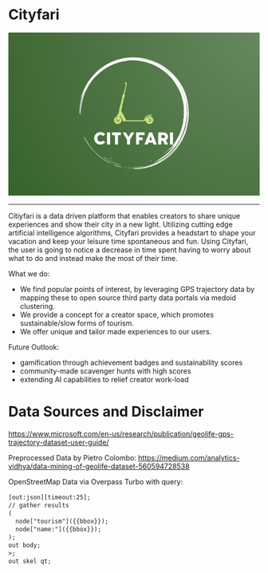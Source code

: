 # Cityfari

![logo](https://github.com/JanVra/Cityfari/blob/main/images/logo.png)

--- 

Citiyfari is a data driven platform that enables creators to share unique experiences and show their city in a new light. Utilizing cutting edge artificial intelligence algorithms, Cityfari provides a headstart to shape your vacation and keep your leisure time spontaneous and fun. Using Cityfari, the user is going to notice a decrease in time spent having to worry about what to do and instead make the most of their time.

What we do:
- We find popular points of interest, by leveraging GPS trajectory data by mapping these to open source third party data portals via medoid clustering.
- We provide a concept for a creator space, which promotes sustainable/slow forms of tourism.
- We offer unique and tailor made experiences to our users.

Future Outlook:
- gamification through achievement badges and sustainability scores
- community-made scavenger hunts with high scores
- extending AI capabilities to relief creator work-load


# Data Sources and Disclaimer
https://www.microsoft.com/en-us/research/publication/geolife-gps-trajectory-dataset-user-guide/

Preprocessed Data by Pietro Colombo:
https://medium.com/analytics-vidhya/data-mining-of-geolife-dataset-560594728538

OpenStreetMap Data via Overpass Turbo with query:

```
[out:json][timeout:25];
// gather results
(
  node["tourism"]({{bbox}});
  node["name:"]({{bbox}});
);
out body;
>;
out skel qt;
```
